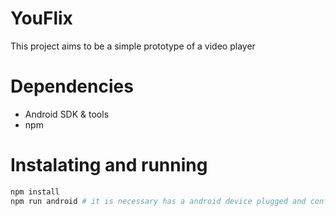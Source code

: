 # YouFlix

This project aims to be a simple prototype of a video player

# Dependencies

- Android SDK & tools
- npm

# Instalating and running

```sh
npm install
npm run android # it is necessary has a android device plugged and configured in development mode
```
